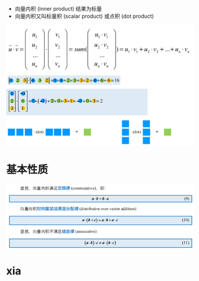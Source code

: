 - 向量内积 (inner product) 结果为标量
- 向量内积又叫标量积 (scalar product) 或点积 (dot product)

![](../photo/Pasted%20image%2020240208131848.png)
# 基本性质
![](../photo/Pasted%20image%2020240208140441.png)

# xia